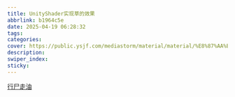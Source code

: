 ```yaml
---
title: UnityShader实现草的效果
abbrlink: b1964c5e
date: 2025-04-19 06:28:32
tags:
categories:
cover: https://public.ysjf.com/mediastorm/material/material/%E8%87%AA%E7%84%B6%E9%A3%8E%E5%85%89_%E7%B4%A2%E6%9D%BE%E6%9D%91_12_%E5%85%A8%E6%99%AF.jpg
description:
swiper_index:
sticky:
---
```



[行尸走油]()